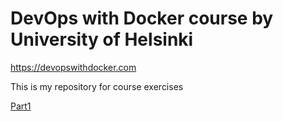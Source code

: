 # DevOps with Docker course by University of Helsinki
https://devopswithdocker.com

This is my repository for course exercises

[Part1](DevOps-with-Docker/tree/main/part1/)




